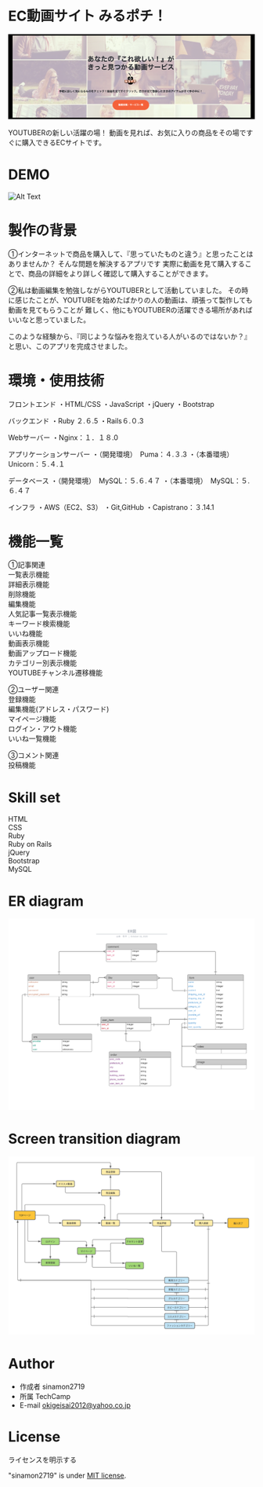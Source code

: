 # EC動画サイト みるポチ！
![readme 2.png](https://github.com/sinamon2719/orizinal_app/blob/master/readme%202.png)


YOUTUBERの新しい活躍の場！
動画を見れば、お気に入りの商品をその場ですぐに購入できるECサイトです。

 
# DEMO
![Alt Text](https://user-images.githubusercontent.com/70252059/96471527-67120680-126a-11eb-9a22-2f0c490768fa.gif)
 
# 製作の背景

①インターネットで商品を購入して、『思っていたものと違う』と思ったことはありませんか？
そんな問題を解決するアプリです
実際に動画を見て購入することで、商品の詳細をより詳しく確認して購入することができます。

②私は動画編集を勉強しながらYOUTUBERとして活動していました。
その時に感じたことが、YOUTUBEを始めたばかりの人の動画は、頑張って製作しても動画を見てもらうことが
難しく、他にもYOUTUBERの活躍できる場所があればいいなと思っていました。

このような経験から、『同じような悩みを抱えている人がいるのではないか？』と思い、このアプリを完成させました。
 
# 環境・使用技術

フロントエンド
 ・HTML/CSS
 ・JavaScript
 ・jQuery
 ・Bootstrap
 
バックエンド
 ・Ruby ２.６.5
 ・Rails６.０.3
 
 Webサーバー
 ・Nginx：１．１８.0
 
 アプリケーションサーバー
 ・（開発環境）　Puma：４.３.3
 ・（本番環境）　Unicorn：５.４.１

 データベース
 ・（開発環境）　MySQL：５.６.４７
 ・（本番環境）　MySQL：５.６.４７
 
 インフラ
 ・AWS（EC2、S3）
 ・Git,GitHub
 ・Capistrano：３.14.1
 
# 機能一覧
 
①記事関連<br>
  一覧表示機能<br>
  詳細表示機能<br>
  削除機能<br>
  編集機能<br>
  人気記事一覧表示機能<br>
  キーワード検索機能<br>
  いいね機能<br>
  動画表示機能<br>
  動画アップロード機能<br>
  カテゴリー別表示機能<br>
  YOUTUBEチャンネル遷移機能<br>

②ユーザー関連<br>
  登録機能<br>
  編集機能(アドレス・パスワード)<br>
  マイページ機能<br>
  ログイン・アウト機能<br>
  いいね一覧機能<br>

③コメント関連<br>
  投稿機能<br>
  
# Skill set

 HTML<br>
 CSS<br>
 Ruby<br>
 Ruby on Rails<br>
 jQuery<br>
 Bootstrap<br>
 MySQL<br>
 
 
 
# ER diagram

![diagram2.png](https://github.com/sinamon2719/orizinal_app/blob/master/diagram2.png)

 
# Screen transition diagram
![diagram.png](https://github.com/sinamon2719/orizinal_app/blob/master/diagram.png)
 
 
# Author
  
* 作成者 sinamon2719
* 所属   TechCamp
* E-mail okigeisai2012@yahoo.co.jp
 
# License
ライセンスを明示する
 
"sinamon2719" is under [MIT license](https://en.wikipedia.org/wiki/MIT_License).
 
